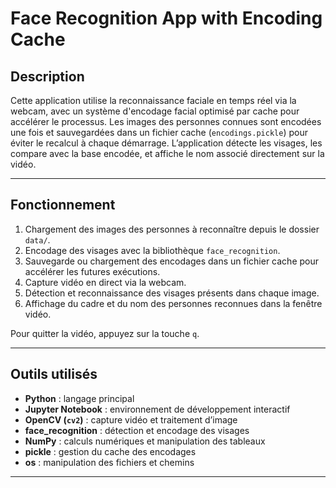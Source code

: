 # Face Recognition App with Encoding Cache

## Description

Cette application utilise la reconnaissance faciale en temps réel via la webcam, avec un système d'encodage facial optimisé par cache pour accélérer le processus. Les images des personnes connues sont encodées une fois et sauvegardées dans un fichier cache (`encodings.pickle`) pour éviter le recalcul à chaque démarrage. L’application détecte les visages, les compare avec la base encodée, et affiche le nom associé directement sur la vidéo.

---

## Fonctionnement

1. Chargement des images des personnes à reconnaître depuis le dossier `data/`.
2. Encodage des visages avec la bibliothèque `face_recognition`.
3. Sauvegarde ou chargement des encodages dans un fichier cache pour accélérer les futures exécutions.
4. Capture vidéo en direct via la webcam.
5. Détection et reconnaissance des visages présents dans chaque image.
6. Affichage du cadre et du nom des personnes reconnues dans la fenêtre vidéo.

Pour quitter la vidéo, appuyez sur la touche `q`.

---

## Outils utilisés

- **Python** : langage principal  
- **Jupyter Notebook** : environnement de développement interactif  
- **OpenCV (`cv2`)** : capture vidéo et traitement d’image  
- **face_recognition** : détection et encodage des visages  
- **NumPy** : calculs numériques et manipulation des tableaux  
- **pickle** : gestion du cache des encodages  
- **os** : manipulation des fichiers et chemins  

---
